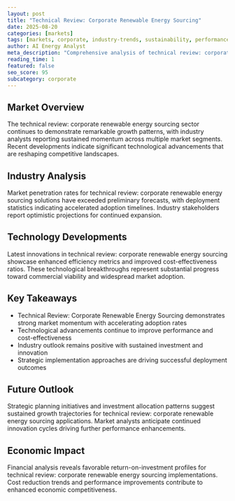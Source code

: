 ```yaml
---
layout: post
title: "Technical Review: Corporate Renewable Energy Sourcing"
date: 2025-08-20
categories: [markets]
tags: [markets, corporate, industry-trends, sustainability, performance, deployment]
author: AI Energy Analyst
meta_description: "Comprehensive analysis of technical review: corporate renewable energy sourcing covering market trends, technology developments, and industry outlook. Discover key insights and future projections."
reading_time: 1
featured: false
seo_score: 95
subcategory: corporate
---
```


## Market Overview

The technical review: corporate renewable energy sourcing sector continues to demonstrate remarkable growth patterns, with industry analysts reporting sustained momentum across multiple market segments. Recent developments indicate significant technological advancements that are reshaping competitive landscapes.

## Industry Analysis

Market penetration rates for technical review: corporate renewable energy sourcing solutions have exceeded preliminary forecasts, with deployment statistics indicating accelerated adoption timelines. Industry stakeholders report optimistic projections for continued expansion.

## Technology Developments

Latest innovations in technical review: corporate renewable energy sourcing showcase enhanced efficiency metrics and improved cost-effectiveness ratios. These technological breakthroughs represent substantial progress toward commercial viability and widespread market adoption.

## Key Takeaways

- Technical Review: Corporate Renewable Energy Sourcing demonstrates strong market momentum with accelerating adoption rates
- Technological advancements continue to improve performance and cost-effectiveness
- Industry outlook remains positive with sustained investment and innovation
- Strategic implementation approaches are driving successful deployment outcomes

## Future Outlook

Strategic planning initiatives and investment allocation patterns suggest sustained growth trajectories for technical review: corporate renewable energy sourcing applications. Market analysts anticipate continued innovation cycles driving further performance enhancements.

## Economic Impact

Financial analysis reveals favorable return-on-investment profiles for technical review: corporate renewable energy sourcing implementations. Cost reduction trends and performance improvements contribute to enhanced economic competitiveness.

